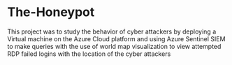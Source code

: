 # The-Honeypot
This project was to study the behavior of cyber attackers by deploying a Virtual machine on the Azure Cloud platform and using Azure Sentinel SIEM to make queries with the use of world map visualization to view attempted RDP failed logins with the location of the cyber attackers
